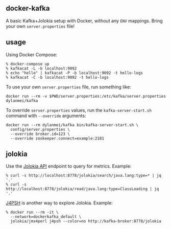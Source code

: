 docker-kafka
------------

A basic Kafka+Jolokia setup with Docker, without any `ENV` mappings. Bring your own `server.properties` file!

## usage

Using Docker Compose:

```
% docker-compose up
% kafkacat -L -b localhost:9092
% echo "hello" | kafkacat -P -b localhost:9092 -t hello-logs
% kafkacat -C -b localhost:9092 -t hello-logs
```

To use your own `server.properties` file, run something like:

```
docker run --rm -v $PWD/server.properties:/etc/kafka/server.properties dylanmei/kafka
```

To override `server.properties` values, run the `kafka-server-start.sh` command with `--override` arguments:

```
docker run --rm dylanmei/kafka bin/kafka-server-start.sh \
  config/server.properties \
  --override broker.id=123 \
  --override zookeeper.connect=example:2181
```

## jolokia

Use the [Jolokia API](https://jolokia.org/reference/html/protocol.html) endpoint to query for metrics. Example:

```
% curl -s http://localhost:8778/jolokia/search/java.lang:type=* | jq '.'
% curl -s http://localhost:8778/jolokia/read/java.lang:type=ClassLoading | jq '.'
```

[J4PSH](https://github.com/rhuss/jmx4perl) is another way to explore Jolokia. Example:

```
% docker run --rm -it \
  --network=dockerkafka_default \
  jolokia/jmx4perl j4psh --color=no http://kafka-broker:8778/jolokia
```

